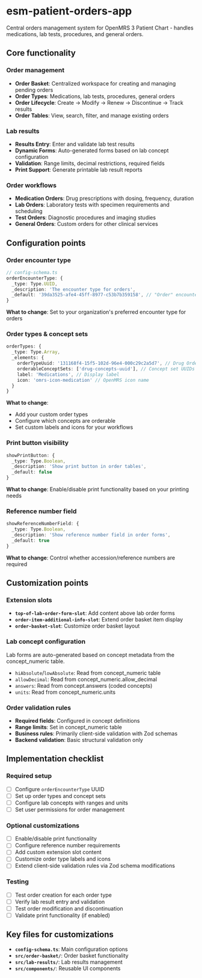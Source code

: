 # esm-patient-orders-app

Central orders management system for OpenMRS 3 Patient Chart - handles medications, lab tests, procedures, and general orders.

## **Core functionality**

### **Order management**

- **Order Basket**: Centralized workspace for creating and managing pending orders
- **Order Types**: Medications, lab tests, procedures, general orders
- **Order Lifecycle**: Create → Modify → Renew → Discontinue → Track results
- **Order Tables**: View, search, filter, and manage existing orders

### **Lab results**

- **Results Entry**: Enter and validate lab test results
- **Dynamic Forms**: Auto-generated forms based on lab concept configuration
- **Validation**: Range limits, decimal restrictions, required fields
- **Print Support**: Generate printable lab result reports

### **Order workflows**

- **Medication Orders**: Drug prescriptions with dosing, frequency, duration
- **Lab Orders**: Laboratory tests with specimen requirements and scheduling
- **Test Orders**: Diagnostic procedures and imaging studies
- **General Orders**: Custom orders for other clinical services

## **Configuration points**

### **Order encounter type**

```typescript
// config-schema.ts
orderEncounterType: {
  _type: Type.UUID,
  _description: 'The encounter type for orders',
  _default: '39da3525-afe4-45ff-8977-c53b7b359158', // "Order" encounter type
}
```

**What to change**: Set to your organization's preferred encounter type for orders

### **Order types & concept sets**

```typescript
orderTypes: {
  _type: Type.Array,
  _elements: {
    orderTypeUuid: '131168f4-15f5-102d-96e4-000c29c2a5d7', // Drug Order UUID
    orderableConceptSets: ['drug-concepts-uuid'], // Concept set UUIDs
    label: 'Medications', // Display label
    icon: 'omrs-icon-medication' // OpenMRS icon name
  }
}
```

**What to change**:

- Add your custom order types
- Configure which concepts are orderable
- Set custom labels and icons for your workflows

### **Print button visibility**

```typescript
showPrintButton: {
  _type: Type.Boolean,
  _description: 'Show print button in order tables',
  _default: false
}
```

**What to change**: Enable/disable print functionality based on your printing needs

### **Reference number field**

```typescript
showReferenceNumberField: {
  _type: Type.Boolean,
  _description: 'Show reference number field in order forms',
  _default: true
}
```

**What to change**: Control whether accession/reference numbers are required

## **Customization points**

### **Extension slots**

- **`top-of-lab-order-form-slot`**: Add content above lab order forms
- **`order-item-additional-info-slot`**: Extend order basket item display
- **`order-basket-slot`**: Customize order basket layout

### **Lab concept configuration**

Lab forms are auto-generated based on concept metadata from the concept_numeric table.

- `hiAbsolute`/`lowAbsolute`: Read from concept_numeric table
- `allowDecimal`: Read from concept_numeric.allow_decimal
- `answers`: Read from concept.answers (coded concepts)
- `units`: Read from concept_numeric.units

### **Order validation rules**

- **Required fields**: Configured in concept definitions
- **Range limits**: Set in concept_numeric table
- **Business rules**: Primarily client-side validation with Zod schemas
- **Backend validation**: Basic structural validation only

## **Implementation checklist**

### **Required setup**

- [ ] Configure `orderEncounterType` UUID
- [ ] Set up order types and concept sets
- [ ] Configure lab concepts with ranges and units
- [ ] Set user permissions for order management

### **Optional customizations**

- [ ] Enable/disable print functionality
- [ ] Configure reference number requirements
- [ ] Add custom extension slot content
- [ ] Customize order type labels and icons
- [ ] Extend client-side validation rules via Zod schema modifications

### **Testing**

- [ ] Test order creation for each order type
- [ ] Verify lab result entry and validation
- [ ] Test order modification and discontinuation
- [ ] Validate print functionality (if enabled)

## **Key files for customizations**

- **`config-schema.ts`**: Main configuration options
- **`src/order-basket/`**: Order basket functionality
- **`src/lab-results/`**: Lab results management
- **`src/components/`**: Reusable UI components
